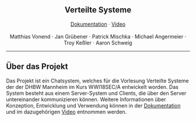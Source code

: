 <!-- [docs.pdf](./docs/docs.pdf) -->


<br />
<div align="center">
  <!-- <a href="https://github.com/github_username/repo">
    <img src="images/logo.png" alt="Logo" width="80" height="80">
  </a> -->

  <h2 align="center">Verteilte Systeme</h2>

  <p align="center">
    <a href="./docs/docs.pdf">Dokumentation</a>
    ·
    <a href="">Video</a>
    <br />
    <br />
    Matthias Vonend
    ·
    Jan Grübener
    ·
    Patrick Mischka
    ·
    Michael Angermeier
    ·
    Troy Keßler
    ·
    Aaron Schweig
  </p>
</div>
<hr>

## Über das Projekt
Das Projekt ist ein Chatsystem, welches für die Vorlesung Verteilte Systeme der der DHBW Mannheim im Kurs WWI18SEC/A entwickelt worden. Das System besteht aus einem Server-System und Clients, die über den Server untereinander kommunizieren können. Weitere Informationen über Konzeption, Entwicklung und Verwendung können in der <a href="./docs/docs.pdf">Dokumentation</a> und im dazugehörigen <a href="">Video</a> entnommen werden.
